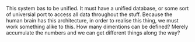 This system bas to be unified. It must have a unified database, or some sort of universial port to access all data throughout the stuff. Because the human brain has this architecture, in order to realise this thing, we must work something alike to this.
How many dimentions can be defined? Merely accumulate the numbers and we can get different things along the way?